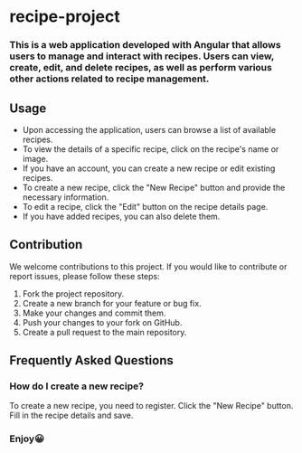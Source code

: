 # recipe-project
### This is a web application developed with Angular that allows users to manage and interact with recipes. Users can view, create, edit, and delete recipes, as well as perform various other actions related to recipe management.
## Usage
* Upon accessing the application, users can browse a list of available recipes.
* To view the details of a specific recipe, click on the recipe's name or image.
* If you have an account, you can create a new recipe or edit existing recipes.
* To create a new recipe, click the "New Recipe" button and provide the necessary information.
* To edit a recipe, click the "Edit" button on the recipe details page.
* If you have added recipes, you can also delete them.

## Contribution
We welcome contributions to this project. If you would like to contribute or report issues, please follow these steps:
1. Fork the project repository.
2. Create a new branch for your feature or bug fix.
3. Make your changes and commit them.
4. Push your changes to your fork on GitHub.
5. Create a pull request to the main repository.

## Frequently Asked Questions
### How do I create a new recipe?
To create a new recipe, you need to register. Click the "New Recipe" button. Fill in the recipe details and save.

### Enjoy😀
